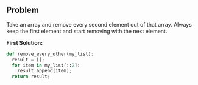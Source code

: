 ## Problem

Take an array and remove every second element out of that array. Always keep the first element and start removing with the next element.

**First Solution:**
```python
def remove_every_other(my_list):
  result = [];
  for item in my_list[::2]:
    result.append(item);
  return result;
```